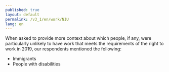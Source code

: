 ```yaml
---
published: true
layout: default
permalink: /v3_1/en/work/NIU
lang: en
---
```

When asked to provide more context about which people, if any, were particularly unlikely to have work that meets the requirements of the right to work in 2019, our respondents mentioned the following: 
- Immigrants
- People with disabilities
